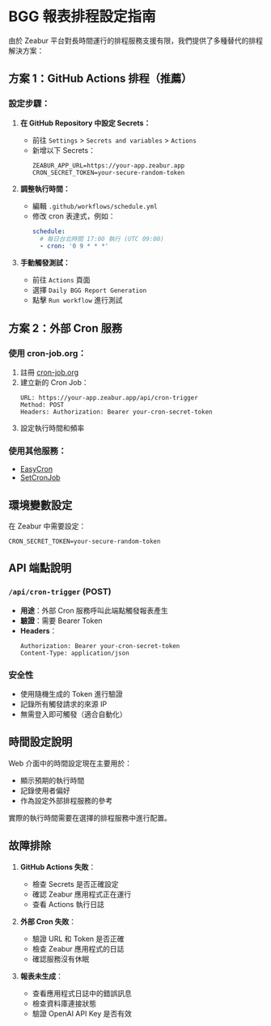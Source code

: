# BGG 報表排程設定指南

由於 Zeabur 平台對長時間運行的排程服務支援有限，我們提供了多種替代的排程解決方案：

## 方案 1：GitHub Actions 排程（推薦）

### 設定步驟：

1. **在 GitHub Repository 中設定 Secrets：**
   - 前往 `Settings` > `Secrets and variables` > `Actions`
   - 新增以下 Secrets：
     ```
     ZEABUR_APP_URL=https://your-app.zeabur.app
     CRON_SECRET_TOKEN=your-secure-random-token
     ```

2. **調整執行時間：**
   - 編輯 `.github/workflows/schedule.yml`
   - 修改 cron 表達式，例如：
     ```yaml
     schedule:
       # 每日台北時間 17:00 執行 (UTC 09:00)
       - cron: '0 9 * * *'
     ```

3. **手動觸發測試：**
   - 前往 `Actions` 頁面
   - 選擇 `Daily BGG Report Generation`
   - 點擊 `Run workflow` 進行測試

## 方案 2：外部 Cron 服務

### 使用 cron-job.org：

1. 註冊 [cron-job.org](https://cron-job.org)
2. 建立新的 Cron Job：
   ```
   URL: https://your-app.zeabur.app/api/cron-trigger
   Method: POST
   Headers: Authorization: Bearer your-cron-secret-token
   ```
3. 設定執行時間和頻率

### 使用其他服務：
- [EasyCron](https://www.easycron.com/)
- [SetCronJob](https://www.setcronjob.com/)

## 環境變數設定

在 Zeabur 中需要設定：
```
CRON_SECRET_TOKEN=your-secure-random-token
```

## API 端點說明

### `/api/cron-trigger` (POST)
- **用途**：外部 Cron 服務呼叫此端點觸發報表產生
- **驗證**：需要 Bearer Token
- **Headers**：
  ```
  Authorization: Bearer your-cron-secret-token
  Content-Type: application/json
  ```

### 安全性
- 使用隨機生成的 Token 進行驗證
- 記錄所有觸發請求的來源 IP
- 無需登入即可觸發（適合自動化）

## 時間設定說明

Web 介面中的時間設定現在主要用於：
- 顯示預期的執行時間
- 記錄使用者偏好
- 作為設定外部排程服務的參考

實際的執行時間需要在選擇的排程服務中進行配置。

## 故障排除

1. **GitHub Actions 失敗**：
   - 檢查 Secrets 是否正確設定
   - 確認 Zeabur 應用程式正在運行
   - 查看 Actions 執行日誌

2. **外部 Cron 失敗**：
   - 驗證 URL 和 Token 是否正確
   - 檢查 Zeabur 應用程式的日誌
   - 確認服務沒有休眠

3. **報表未生成**：
   - 查看應用程式日誌中的錯誤訊息
   - 檢查資料庫連接狀態
   - 驗證 OpenAI API Key 是否有效